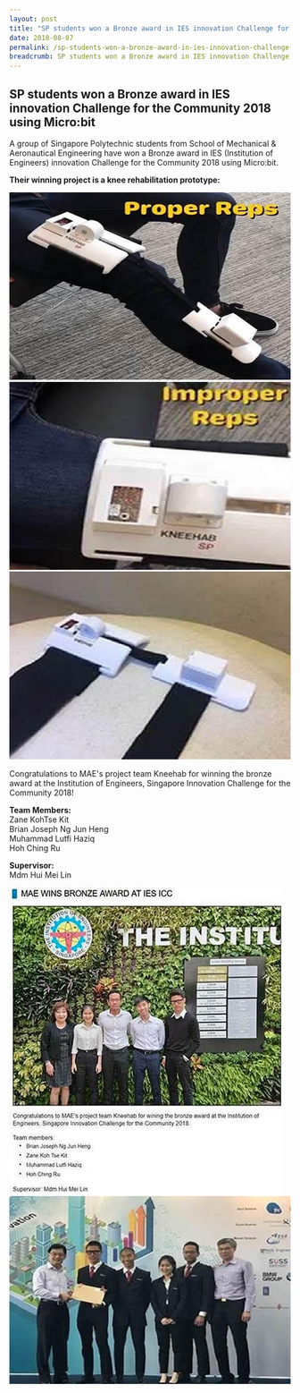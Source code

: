 ```yaml
---
layout: post
title: "SP students won a Bronze award in IES innovation Challenge for the Community 2018 using Micro:bit"
date: 2018-08-07
permalink: /sp-students-won-a-bronze-award-in-ies-innovation-challenge-for-the-community-2018/
breadcrumb: SP students won a Bronze award in IES innovation Challenge for the Community 2018 using Micro:bit
---
```


## SP students won a Bronze award in IES innovation Challenge for the Community 2018 using Micro:bit

A group of Singapore Polytechnic students from School of Mechanical & Aeronautical Engineering have won a Bronze award in IES (Institution of Engineers) innovation Challenge for the Community 2018 using Micro:bit.

**Their winning project is a knee rehabilitation prototype:**

![sp-students-won-a-bronze-award-in-ies-innovation-challenge-for-the-community-2018](/images/stories/features/sp-students-won-a-bronze-award-in-ies-innovation-challenge-for-the-community-2018/sp-students-won-a-bronze-award-in-ies-innovation-challenge-for-the-community-2018-1.jpg)
![sp-students-won-a-bronze-award-in-ies-innovation-challenge-for-the-community-2018](/images/stories/features/sp-students-won-a-bronze-award-in-ies-innovation-challenge-for-the-community-2018/sp-students-won-a-bronze-award-in-ies-innovation-challenge-for-the-community-2018-2.jpg)
![sp-students-won-a-bronze-award-in-ies-innovation-challenge-for-the-community-2018](/images/stories/features/sp-students-won-a-bronze-award-in-ies-innovation-challenge-for-the-community-2018/sp-students-won-a-bronze-award-in-ies-innovation-challenge-for-the-community-2018-3.jpg)

Congratulations to MAE's project team Kneehab for winning the bronze award at the Institution of Engineers, Singapore Innovation Challenge for the Community 2018!

 

**Team Members:**<br> 
Zane KohTse Kit<br>
Brian Joseph Ng Jun Heng<br>
Muhammad Lutfi Haziq<br>
Hoh Ching Ru<br>

**Supervisor:**<br>
Mdm Hui Mei Lin<br>

![sp-students-won-a-bronze-award-in-ies-innovation-challenge-for-the-community-2018](/images/stories/features/sp-students-won-a-bronze-award-in-ies-innovation-challenge-for-the-community-2018/sp-students-won-a-bronze-award-in-ies-innovation-challenge-for-the-community-2018-4.jpg)
![sp-students-won-a-bronze-award-in-ies-innovation-challenge-for-the-community-2018](/images/stories/features/sp-students-won-a-bronze-award-in-ies-innovation-challenge-for-the-community-2018/sp-students-won-a-bronze-award-in-ies-innovation-challenge-for-the-community-2018-5.jpg)
